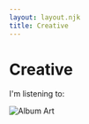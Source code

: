 ```yaml
---
layout: layout.njk
title: Creative
---
```


<!-- Add Font Awesome for icons -->
<link rel="stylesheet" href="https://cdnjs.cloudflare.com/ajax/libs/font-awesome/6.4.0/css/all.min.css">

<div contenteditable="true">
    <h1 class="creative-title">Creative</h1>
</div>
<p id="listening-status" class="listening-status"><i class="fa-solid fa-music"></i> I'm listening to:</p>

<!-- Spotify Card -->
<div id="spotify-status" class="spotify-status">
  <div class="spotify-card">
    <div class="album-art-container">
      <!-- Optional Spotify Canvas. Shown if available -->
      <img id="album-canvas" class="album-canvas" src="" alt="Spotify Canvas" style="display: none;">
      <!-- Album Cover -->
      <img id="album-cover" class="album-cover" src="" alt="Album Art">
    </div>
    <div class="track-info-container">
      <!-- The track name will be typed out -->
      <div class="track-name"></div>
      <!-- Additional details fade in -->
      <div class="track-additional hidden"></div>
      <!-- Time and progress bar -->
      <div id="spotify-time" class="spotify-time"></div>
      <div id="spotify-progress-container" class="spotify-progress-container">
        <div id="spotify-squares" class="spotify-squares">
          <!-- 20 square segments -->
          <span class="spotify-square"></span>
          <span class="spotify-square"></span>
          <span class="spotify-square"></span>
          <span class="spotify-square"></span>
          <span class="spotify-square"></span>
          <span class="spotify-square"></span>
          <span class="spotify-square"></span>
          <span class="spotify-square"></span>
          <span class="spotify-square"></span>
          <span class="spotify-square"></span>
          <span class="spotify-square"></span>
          <span class="spotify-square"></span>
          <span class="spotify-square"></span>
          <span class="spotify-square"></span>
          <span class="spotify-square"></span>
          <span class="spotify-square"></span>
          <span class="spotify-square"></span>
          <span class="spotify-square"></span>
          <span class="spotify-square"></span>
          <span class="spotify-square"></span>
        </div>
      </div>
    </div>
  </div>
</div>

<style>
/* Hide blinking cursor on link inside track-name */
.track-name a::after {
  content: none;
}

/* Remove default hyperlink outline */
.track-name a {
  text-decoration: none;
  color: inherit;
}
</style>

<script>
// Typewriter effect that types out text then calls a callback once done.
function typeWriter(element, text, speed, callback) {
  element.textContent = "";
  let i = 0;
  function type() {
    if (i < text.length) {
      element.textContent += text.charAt(i);
      i++;
      setTimeout(type, speed);
    } else if (callback) {
      callback(text);
    }
  }
  type();
}

// Helper to format milliseconds to mm:ss
function formatTime(ms) {
  const totalSec = Math.floor(ms / 1000);
  const min = Math.floor(totalSec / 60);
  const sec = totalSec % 60;
  return `${min}:${sec.toString().padStart(2, '0')}`;
}

// Global variables for progress and track change detection
let currentProgress = 0, trackDuration = 0, lastFetchTime = Date.now();
let lastTrackId = null;
const totalSquares = 20; // number of square segments in progress bar

async function fetchSpotifyPlayback() {
  try {
    const response = await fetch('/.netlify/functions/spotify');
    if (response.ok) {
      const data = await response.json();
      
      // When no track is found, update status text accordingly.
      if (!data.item) {
        console.error("No track currently playing.");
        document.getElementById('listening-status').innerHTML = `<i class="fa-solid fa-music"></i> I was listening to:`;
        return;
      }
      
      // Adjust playing status text
      if (!data.is_playing) {
        document.getElementById('listening-status').innerHTML = `<i class="fa-solid fa-music"></i> I was listening to:`;
        document.getElementById('spotify-status').classList.add('paused');
      } else {
        document.getElementById('listening-status').innerHTML = `<i class="fa-solid fa-music"></i> I'm listening to:`;
        document.getElementById('spotify-status').classList.remove('paused');
      }
      
      // If the track changes, animate album art and launch typewriter effect
      if (data.item.id !== lastTrackId) {
        lastTrackId = data.item.id;
        const albumCover = document.getElementById('album-cover');
        albumCover.classList.add('song-change');
        setTimeout(() => albumCover.classList.remove('song-change'), 1000);
        
        const trackNameEl = document.querySelector('.track-name');
        typeWriter(trackNameEl, data.item.name, 60, (finalText) => {
          trackNameEl.innerHTML = `<a href="${data.item.external_urls.spotify}" target="_blank">${finalText}</a>`;
        });
        
        const trackAdditionalEl = document.querySelector('.track-additional');
        const artistHtml = data.item.artists
              .map(artist => `<a href="${artist.external_urls.spotify}" target="_blank"><i class="fa-solid fa-user"></i> ${artist.name}</a>`)
              .join(', ');
        trackAdditionalEl.innerHTML = `<i class="fa-solid fa-compact-disc"></i> <em>${data.item.album.name}</em> &mdash; ${artistHtml}`;
        trackAdditionalEl.classList.remove('hidden');
        void trackAdditionalEl.offsetWidth; // Trigger reflow to restart animation.
        trackAdditionalEl.classList.add('fade-in');
      }
      
      currentProgress = data.progress_ms;
      trackDuration = data.item.duration_ms;
      lastFetchTime = Date.now();
      
      // Update album cover display.
      const albumCoverUrl = (data.item.album.images && data.item.album.images.length) 
                            ? data.item.album.images[0].url : '';
      const albumCoverEl = document.getElementById('album-cover');
      if (albumCoverUrl) {
        albumCoverEl.src = albumCoverUrl;
        albumCoverEl.style.display = 'block';
      } else {
        albumCoverEl.style.display = 'none';
      }
      
      // Update canvas if available (assuming canvas URL in data.item.canvas_url)
      const canvasUrl = data.item.canvas_url || '';
      const canvasEl = document.getElementById('album-canvas');
      if (canvasUrl) {
        canvasEl.src = canvasUrl;
        canvasEl.style.display = 'block';
      } else {
        canvasEl.style.display = 'none';
      }
      
    } else {
      console.error("Error fetching playback data.");
    }
  } catch (error) {
    console.error("Error fetching Spotify playback:", error);
  }
}

// Update the progress bar based on song progress.
function updateProgressBar() {
  if (trackDuration > 0) {
    const spotifyStatusEl = document.getElementById('spotify-status');
    const isPaused = spotifyStatusEl.classList.contains('paused');
    let updatedProgress = currentProgress;
    if (!isPaused) {
      const elapsed = Date.now() - lastFetchTime;
      updatedProgress = Math.min(currentProgress + elapsed, trackDuration);
    }
    const percent = (updatedProgress / trackDuration) * 100;
    const squaresToFill = Math.floor((percent / 100) * totalSquares);
    const squares = document.querySelectorAll('.spotify-square');
    
    squares.forEach((sq, idx) => {
      if (idx < squaresToFill) {
        sq.classList.add('filled');
      } else {
        sq.classList.remove('filled');
      }
    });
    document.getElementById('spotify-time').textContent =
      `${formatTime(updatedProgress)} / ${formatTime(trackDuration)}`;
  }
}

// Initial fetch and periodic update
fetchSpotifyPlayback();
setInterval(fetchSpotifyPlayback, 3000);
setInterval(updateProgressBar, 1000);
</script>